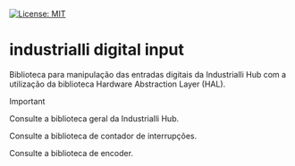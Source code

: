 [![License: MIT](https://img.shields.io/badge/License-MIT-yellow.svg)](https://opensource.org/licenses/MIT)

# industrialli digital input

Biblioteca para manipulação das entradas digitais da Industrialli Hub com a utilização da biblioteca Hardware Abstraction Layer (HAL).

> [!IMPORTANT]  
> Consulte a biblioteca geral da Industrialli Hub.
> 
> Consulte a biblioteca de contador de interrupções.
> 
> Consulte a biblioteca de encoder.
